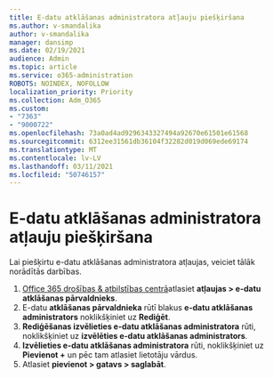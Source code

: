 ```yaml
---
title: E-datu atklāšanas administratora atļauju piešķiršana
ms.author: v-smandalika
author: v-smandalika
manager: dansimp
ms.date: 02/19/2021
audience: Admin
ms.topic: article
ms.service: o365-administration
ROBOTS: NOINDEX, NOFOLLOW
localization_priority: Priority
ms.collection: Adm_O365
ms.custom:
- "7363"
- "9000722"
ms.openlocfilehash: 73a0ad4ad9296343327494a92670e61501e61568
ms.sourcegitcommit: 6312ee31561db36104f32282d019d069ede69174
ms.translationtype: MT
ms.contentlocale: lv-LV
ms.lasthandoff: 03/11/2021
ms.locfileid: "50746157"
---
```

# <a name="assign-ediscovery-administrator-permissions"></a>E-datu atklāšanas administratora atļauju piešķiršana

Lai piešķirtu e-datu atklāšanas administratora atļaujas, veiciet tālāk norādītās darbības.

1. [Office 365 drošības & atbilstības centrā](https://sip.protection.office.com/)atlasiet **atļaujas > e-datu atklāšanas pārvaldnieks**.
2. E-datu **atklāšanas pārvaldnieka** rūtī blakus **e-datu atklāšanas administrators** noklikšķiniet uz **Rediģēt**.
3. **Rediģēšanas izvēlieties e-datu atklāšanas administratora** rūti, noklikšķiniet uz **izvēlēties e-datu atklāšanas administrators**.
4. **Izvēlieties e-datu atklāšanas administratora** rūti, noklikšķiniet uz **Pievienot +** un pēc tam atlasiet lietotāju vārdus.
5. Atlasiet **pievienot > gatavs > saglabāt**.